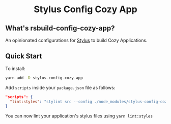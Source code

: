 <h1 align="center">Stylus Config Cozy App</h1>

## What's rsbuild-config-cozy-app?

An opinionated configurations for [Stylus](https://stylus-lang.com/) to build Cozy Applications.

## Quick Start

To install:

```bash
yarn add -D stylus-config-cozy-app
```

Add `scripts` inside your `package.json` file as follows:

```json
"scripts": {
  "lint:styles": "stylint src --config ./node_modules/stylus-config-cozy-app/.stylintrc"
}
```

You can now lint your application's stylus files using `yarn lint:styles`
